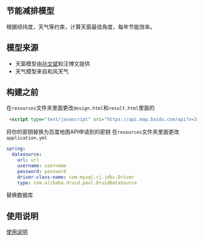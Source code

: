 ## 节能减排模型

根据经纬度，天气等约束，计算天窗最佳角度，每年节能效率。

## 模型来源
- 天窗模型由[孙文斌](https://github.com/Vincent726)和汪博文提供
- 天气模型来自和风天气 

## 构建之前
在```resources```文件夹里面更改```design.html```和```result.html```里面的
```html
 <script type="text/javascript" src="https://api.map.baidu.com/api?v=3.0&ak=你的密钥"></script>
```
将你的密钥替换为百度地图API申请到的密钥
在```resources```文件夹里面更改```application.yml```
```yml
spring:
  datasource:
    url: url
    username: username
    password: password
    driver-class-name: com.mysql.cj.jdbc.Driver
    type: com.alibaba.druid.pool.DruidDataSource
```
替换数据库

## 使用说明

[使用说明](./Instruction.md)